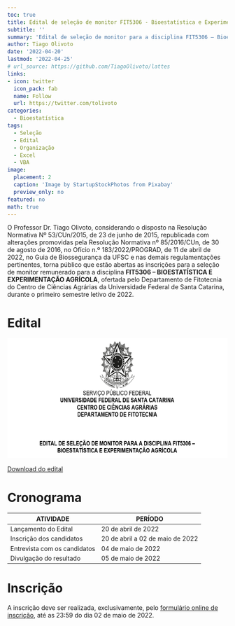 ```yaml
---
toc: true
title: Edital de seleção de monitor FIT5306 - Bioestatística e Experimentação Agrícola
subtitle: ''
summary: 'Edital de seleção de monitor para a disciplina FIT5306 – Bioestatística e Experimentação Agrícola.'
author: Tiago Olivoto
date: '2022-04-20'
lastmod: '2022-04-25'
# url_source: https://github.com/TiagoOlivoto/lattes
links:
- icon: twitter
  icon_pack: fab
  name: Follow
  url: https://twitter.com/tolivoto
categories:
  - Bioestatística
tags:
  - Seleção
  - Edital
  - Organização
  - Excel
  - VBA
image:
  placement: 2
  caption: 'Image by StartupStockPhotos from Pixabay'
  preview_only: no
featured: no
math: true
---
```


<script src="https://kit.fontawesome.com/1f72d6921a.js" crossorigin="anonymous"></script>



O Professor Dr. Tiago Olivoto, considerando o disposto na Resolução Normativa Nº 53/CUn/2015, de 23 de junho de 2015, republicada com alterações promovidas pela Resolução Normativa nº 85/2016/CUn, de 30 de agosto de 2016, no Ofício n.º 183/2022/PROGRAD, de 11 de abril de 2022, no Guia de Biossegurança da UFSC e nas demais regulamentações pertinentes, torna público que estão abertas as inscrições para a seleção de monitor remunerado para a disciplina **FIT5306 – BIOESTATÍSTICA E EXPERIMENTAÇÃO AGRÍCOLA**, ofertada pelo Departamento de Fitotecnia do Centro de Ciências Agrárias da Universidade Federal de Santa Catarina, durante o primeiro semestre letivo de 2022.


# <i class="fas fa-file-pdf"></i> Edital


<a href="https://github.com/TiagoOlivoto/tiagoolivoto/raw/master/content/post/edital_monitoria_bioestat/edital_monitor_bioestat%C3%ADstica.pdf" target="_blank" rel="noopener"><img src="https://github.com/TiagoOlivoto/tiagoolivoto/blob/master/content/post/edital_monitoria_bioestat/image_edital.png?raw=true" width="1000" height="273"/></a>


<a class="btn btn-success" href="https://github.com/TiagoOlivoto/tiagoolivoto/raw/master/content/post/edital_monitoria_bioestat/edital_monitor_bioestat%C3%ADstica.pdf" target="_blank"><i class="fa fa-save"></i> Download do edital</a>



# <i class="fas fa-timer"></i> Cronograma

|     ATIVIDADE                         |     PERÍODO                               |
|---------------------------------------|-------------------------------------------|
|     Lançamento do Edital              |     20 de abril de 2022                   |
|     Inscrição dos candidatos          |     20 de abril a 02 de maio   de 2022    |
|     Entrevista com os   candidatos    |     04 de maio de 2022                    |
|     Divulgação do resultado           |     05 de maio de 2022                    |


# <i class="fas fa-file-export"></i> Inscrição

A inscrição deve ser realizada, exclusivamente, pelo [formulário online de inscrição](https://forms.gle/npCsKZvgom3B5rD2A), até as 23:59 do dia 02 de maio de 2022.






